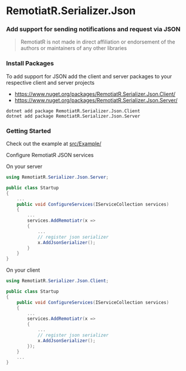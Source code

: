 # RemotiatR.Serializer.Json

### Add support for sending notifications and request via JSON

> RemotiatR is not made in direct affiliation or endorsement of the authors or maintainers of any other libraries

### Install Packages
To add support for JSON add the client and server packages to your respective client and server projects
- <https://www.nuget.org/packages/RemotiatR.Serializer.Json.Client/>
- <https://www.nuget.org/packages/RemotiatR.Serializer.Json.Server/>

```
dotnet add package RemotiatR.Serializer.Json.Client
dotnet add package RemotiatR.Serializer.Json.Server
```

### Getting Started
Check out the example at [src/Example/](https://github.com/kevinarthurackerman/RemotiatR/tree/master/src/Example)

Configure RemotiatR JSON services

On your server
```csharp
using RemotiatR.Serializer.Json.Server;

public class Startup
{
    ...
    public void ConfigureServices(IServiceCollection services)
    {
        ...
        services.AddRemotiatr(x => 
        {
            ...
            // register json serializer
            x.AddJsonSerializer();
        }
    }
}
```

On your client
```csharp
using RemotiatR.Serializer.Json.Client;

public class Startup
{
    public void ConfigureServices(IServiceCollection services)
    {
        ...
        services.AddRemotiatr(x =>
        {
            ...
            // register json serializer
            x.AddJsonSerializer();
        });
    }
    ...
}
```

